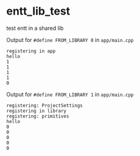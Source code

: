 # entt_lib_test
test entt in a shared lib


Output for ```#define FROM_LIBRARY 0``` in ```app/main.cpp```

```
registering in app
hello
1
1
1
1
0
```

Output for ```#define FROM_LIBRARY 1``` in ```app/main.cpp```

```
registering: ProjectSettings
registering in library
registering: primitives
hello
0
0
0
0
0
```